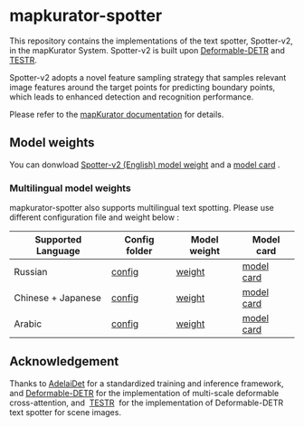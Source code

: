 # mapkurator-spotter

This repository contains the implementations of the text spotter, Spotter-v2, in the mapKurator System. Spotter-v2 is built upon [Deformable-DETR](https://arxiv.org/abs/2010.04159) and [TESTR](https://openaccess.thecvf.com/content/CVPR2022/html/Zhang_Text_Spotting_Transformers_CVPR_2022_paper.html).

Spotter-v2 adopts a novel feature sampling strategy that samples relevant image features around the target points for predicting boundary points, which leads to enhanced detection and recognition performance.

Please refer to the [mapKurator documentation](https://knowledge-computing.github.io/mapkurator-doc/#/docs/modules/spot) for details.


## Model weights 

You can donwload [Spotter-v2 (English) model weight](https://drive.google.com/file/d/1agOzYbhZPDVR-nqRc31_S6xu8yR5G1KQ/view?usp=drive_link) and a [model card](https://docs.google.com/document/d/1CfTFbUIiY0jhs-AE8aT2PhtcjDi6skjNopS3v6YE05g/edit?usp=drive_link) .


### Multilingual model weights

mapkurator-spotter also supports multilingual text spotting. 
Please use different configuration file and weight below : 

| Supported Language      | Config folder  | Model weight | Model card      | 
|------------|---------------|----------------|------------------------------------| 
| Russian | [config](https://drive.google.com/drive/folders/11vjSjULrWkct4VyhRy6wtez-spgeE9lx?usp=drive_link) | [weight](https://drive.google.com/file/d/16046LiHoaOZTFmdJWwljk5Djj4RwtbqQ/view?usp=drive_link)  | [model card](https://docs.google.com/document/d/11hKt2QohpPywqFrHv6_FFP-ZlVrFAeYZmzAhiDBpvP4/edit?usp=drive_link)
| Chinese + Japanese| [config]([https://drive.google.com/drive/folders/11vjSjULrWkct4VyhRy6wtez-spgeE9lx?usp=drive_link](https://drive.google.com/drive/folders/1H-qX_xEosq2eb8hS5PiFhfIUmeaItiKU?usp=drive_link)) | [weight](https://drive.google.com/file/d/1CfWBju-hlEUDsHbYunioZ9DDQOijMXFK/view?usp=drive_link)  | [model card](https://docs.google.com/document/d/1exYTkNmZB0mJ_PTg7AiPlcltqz0b5qyp9STKr8Za884/edit?usp=drive_link)
| Arabic |[config](https://drive.google.com/drive/folders/1iHcgZQxq_J3bs1_sBZbS0IgLemTJuU3z?usp=drive_link) | [weight](https://drive.google.com/file/d/1nbv8MFn2gUYqiTrdMFKxRfhtFYI4Axdy/view?usp=drive_link)  | [model card](https://docs.google.com/document/d/1z8b8H4M_lua_2UHPMVWUn7bbiVktLTCb3QGRL7zjlA4/edit?usp=drive_link)

## Acknowledgement

Thanks to [AdelaiDet](https://github.com/aim-uofa/AdelaiDet) for a standardized training and inference framework, and [Deformable-DETR](https://github.com/fundamentalvision/Deformable-DETR) for the implementation of multi-scale deformable cross-attention, and  [TESTR](https://github.com/mlpc-ucsd/TESTR/tree/main)  for the implementation of Deformable-DETR text spotter for scene images.
